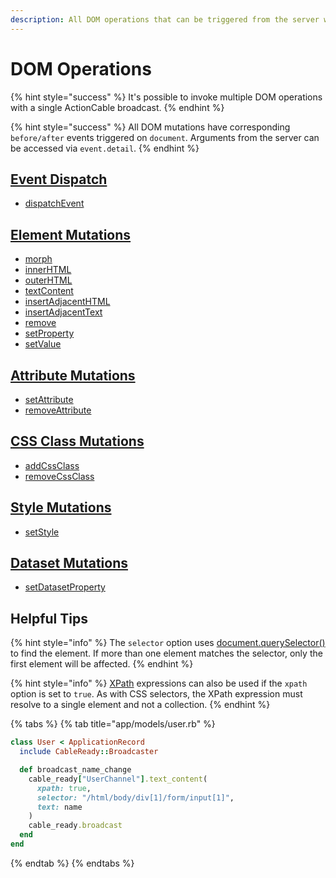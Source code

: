 ```yaml
---
description: All DOM operations that can be triggered from the server with CableReady
---
```


# DOM Operations

{% hint style="success" %}
It's possible to invoke multiple DOM operations with a single ActionCable broadcast.
{% endhint %}

{% hint style="success" %}
All DOM mutations have corresponding `before/after` events triggered on `document`. Arguments from the server can be accessed via `event.detail`.
{% endhint %}

## [Event Dispatch](event-dispatch.md)

* [dispatchEvent](event-dispatch.md#dispatchevent)

## [Element Mutations](element-mutations.md)

* [morph](element-mutations.md#morph)
* [innerHTML](element-mutations.md#innerhtml)
* [outerHTML](element-mutations.md#outerhtml)
* [textContent](element-mutations.md#textcontent)
* [insertAdjacentHTML](element-mutations.md#insertAdjacentHTML)
* [insertAdjacentText](element-mutations.md#insertadjacenttext)
* [remove](element-mutations.md#remove)
* [setProperty](element-mutations.md#setproperty)
* [setValue](element-mutations.md#setvalue)

## [Attribute Mutations](attribute-mutations.md)

* [setAttribute](attribute-mutations.md#setattribute)
* [removeAttribute](attribute-mutations.md#removeattribute)

## [CSS Class Mutations](css-class-mutations.md)

* [addCssClass](css-class-mutations.md#addcssclass)
* [removeCssClass](css-class-mutations.md#removecssclass)

## [Style Mutations](style-mutations.md)

* [setStyle](style-mutations.md#setstyle)

## [Dataset Mutations](dataset-mutations.md)

* [setDatasetProperty](dataset-mutations.md#setdatasetproperty)

## Helpful Tips

{% hint style="info" %}
The `selector` option uses [document.querySelector\(\)](https://developer.mozilla.org/en-US/docs/Web/API/Document/querySelector) to find the element. If more than one element matches the selector, only the first element will be affected.
{% endhint %}

{% hint style="info" %}
[XPath](https://developer.mozilla.org/en-US/docs/Web/XPath) expressions can also be used if the `xpath` option is set to `true`. As with CSS selectors, the XPath expression must resolve to a single element and not a collection.
{% endhint %}

{% tabs %}
{% tab title="app/models/user.rb" %}
```ruby
class User < ApplicationRecord
  include CableReady::Broadcaster

  def broadcast_name_change
    cable_ready["UserChannel"].text_content(
      xpath: true,
      selector: "/html/body/div[1]/form/input[1]", 
      text: name
    ) 
    cable_ready.broadcast
  end
end
```
{% endtab %}
{% endtabs %}

